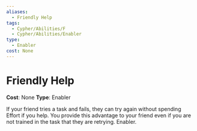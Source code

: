 ```yaml
---
aliases:
  - Friendly Help
tags:
  - Cypher/Abilities/F
  - Cypher/Abilities/Enabler
type:
  - Enabler
cost: None
---
```


# Friendly Help

**Cost**: None
**Type**: Enabler

If your friend tries a task and fails, they can try again without spending Effort if you help. You provide this advantage to your friend even if you are not trained in the task that they are retrying. Enabler.

